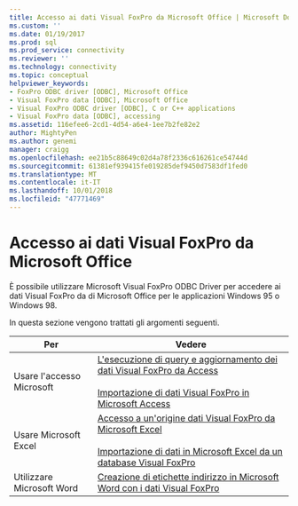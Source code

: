 ```yaml
---
title: Accesso ai dati Visual FoxPro da Microsoft Office | Microsoft Docs
ms.custom: ''
ms.date: 01/19/2017
ms.prod: sql
ms.prod_service: connectivity
ms.reviewer: ''
ms.technology: connectivity
ms.topic: conceptual
helpviewer_keywords:
- FoxPro ODBC driver [ODBC], Microsoft Office
- Visual FoxPro data [ODBC], Microsoft Office
- Visual FoxPro ODBC driver [ODBC], C or C++ applications
- Visual FoxPro data [ODBC], accessing
ms.assetid: 116efee6-2cd1-4d54-a6e4-1ee7b2fe82e2
author: MightyPen
ms.author: genemi
manager: craigg
ms.openlocfilehash: ee21b5c88649c02d4a78f2336c616261ce54744d
ms.sourcegitcommit: 61381ef939415fe019285def9450d7583df1fed0
ms.translationtype: MT
ms.contentlocale: it-IT
ms.lasthandoff: 10/01/2018
ms.locfileid: "47771469"
---
```

# <a name="accessing-visual-foxpro-data-from-microsoft-office"></a>Accesso ai dati Visual FoxPro da Microsoft Office
È possibile utilizzare Microsoft Visual FoxPro ODBC Driver per accedere ai dati Visual FoxPro da di Microsoft Office per le applicazioni Windows 95 o Windows 98.  
  
 In questa sezione vengono trattati gli argomenti seguenti.  
  
|Per|Vedere|  
|--------|---------|  
|Usare l'accesso Microsoft|[L'esecuzione di query e aggiornamento dei dati Visual FoxPro da Access](../../odbc/microsoft/querying-and-updating-visual-foxpro-data-from-microsoft-access.md)<br /><br /> [Importazione di dati Visual FoxPro in Microsoft Access](../../odbc/microsoft/importing-visual-foxpro-data-into-microsoft-access.md)|  
|Usare Microsoft Excel|[Accesso a un'origine dati Visual FoxPro da Microsoft Excel](../../odbc/microsoft/accessing-a-visual-foxpro-data-source-from-microsoft-excel.md)<br /><br /> [Importazione di dati in Microsoft Excel da un database Visual FoxPro](../../odbc/microsoft/importing-data-into-microsoft-excel-from-a-visual-foxpro-database.md)|  
|Utilizzare Microsoft Word|[Creazione di etichette indirizzo in Microsoft Word con i dati Visual FoxPro](../../odbc/microsoft/creating-mailing-labels-in-microsoft-word-using-visual-foxpro-data.md)|
